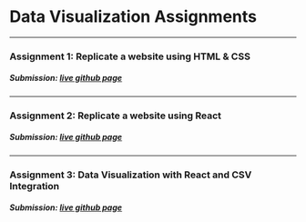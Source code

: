 # Data Visualization Assignments
---
### Assignment 1: Replicate a website using HTML & CSS
##### Submission: [live github page](https://katherinj.github.io/DataVisualization/assignment1/)
---
### Assignment 2: Replicate a website using React
##### Submission: [live github page](https://katherinj.github.io/DataVisualization/assignment2/)
---
### Assignment 3: Data Visualization with React and CSV Integration
##### Submission: [live github page](https://katherinj.github.io/DataVisualization/assignment3/)
